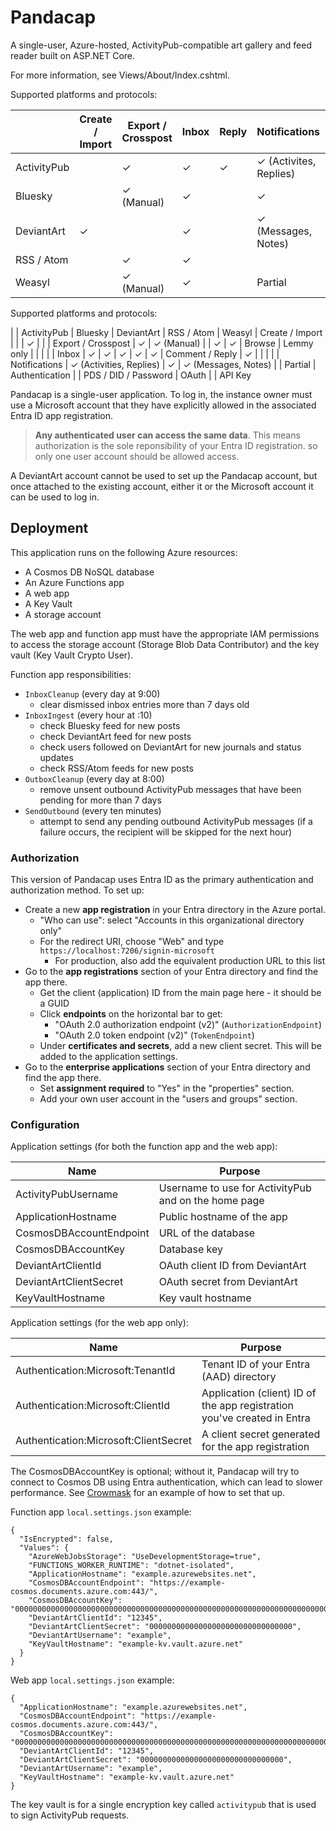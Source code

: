 # Pandacap

A single-user, Azure-hosted, ActivityPub-compatible art gallery and feed reader built on ASP.NET Core.

For more information, see Views/About/Index.cshtml.

Supported platforms and protocols:

|             | Create / Import | Export / Crosspost | Inbox | Reply | Notifications          | Authentication
| ----------- | --------------- | ------------------ | ----- | ----- | ---------------------- | ------------------------
| ActivityPub |                 | ✓                  | ✓     | ✓     | ✓ (Activites, Replies) |
| Bluesky     |                 | ✓ (Manual)         | ✓     |       | ✓                      | PDS / DID / Password
| DeviantArt  | ✓               |                    | ✓     |       | ✓ (Messages, Notes)    | OAuth (ASP.NET Identity)
| RSS / Atom  |                 | ✓                  | ✓     |       |                        |
| Weasyl      |                 | ✓ (Manual)         | ✓     |       | Partial                | API Key

Supported platforms and protocols:

|                    | ActivityPub             | Bluesky              | DeviantArt          | RSS / Atom | Weasyl
| Create / Import    |                         |                      | ✓                   |            |
| Export / Crosspost | ✓                       | ✓ (Manual)           |                     | ✓          | ✓
| Browse             | Lemmy only              |                      |                     |            |
| Inbox              | ✓                       | ✓                    | ✓                   | ✓          | ✓
| Comment / Reply    | ✓                       |                      |                     |            |
| Notifications      | ✓ (Activities, Replies) | ✓                    | ✓ (Messages, Notes) |            | Partial
| Authentication     |                         | PDS / DID / Password | OAuth               |            | API Key

Pandacap is a single-user application.
To log in, the instance owner must use a Microsoft account that they have explicitly allowed in the associated Entra ID app registration.

> **Any authenticated user can access the same data**.
> This means authorization is the sole reponsibility of your Entra ID registration. so only one user account should be allowed access.

A DeviantArt account cannot be used to set up the Pandacap account, but once attached to the existing account,
either it or the Microsoft account it can be used to log in.

## Deployment

This application runs on the following Azure resources:

* A Cosmos DB NoSQL database
* An Azure Functions app
* A web app
* A Key Vault
* A storage account

The web app and function app must have the appropriate IAM permissions to access the storage account (Storage Blob Data Contributor) and the key vault (Key Vault Crypto User).

Function app responsibilities:

* `InboxCleanup` (every day at 9:00)
    * clear dismissed inbox entries more than 7 days old
* `InboxIngest` (every hour at :10)
    * check Bluesky feed for new posts
    * check DeviantArt feed for new posts
    * check users followed on DeviantArt for new journals and status updates
    * check RSS/Atom feeds for new posts
* `OutboxCleanup` (every day at 8:00)
    * remove unsent outbound ActivityPub messages that have been pending for more than 7 days
* `SendOutbound` (every ten minutes)
    * attempt to send any pending outbound ActivityPub messages (if a failure occurs, the recipient will be skipped for the next hour)

### Authorization

This version of Pandacap uses Entra ID as the primary authentication and authorization method. To set up:

* Create a new **app registration** in your Entra directory in the Azure portal.
    * "Who can use": select "Accounts in this organizational directory only"
    * For the redirect URI, choose "Web" and type `https://localhost:7206/signin-microsoft`
        * For production, also add the equivalent production URL to this list
* Go to the **app registrations** section of your Entra directory and find the app there.
    * Get the client (application) ID from the main page here - it should be a GUID
    * Click **endpoints** on the horizontal bar to get:
        * "OAuth 2.0 authorization endpoint (v2)" (`AuthorizationEndpoint`)
        * "OAuth 2.0 token endpoint (v2)" (`TokenEndpoint`)
    * Under **certificates and secrets**, add a new client secret. This will be added to the application settings.
* Go to the **enterprise applications** section of your Entra directory and find the app there.
    * Set **assignment required** to "Yes" in the "properties" section.
    * Add your own user account in the "users and groups" section.

### Configuration

Application settings (for both the function app and the web app):

| Name                                  | Purpose
| ------------------------------------- | ----------------------------------------------------
| ActivityPubUsername                   | Username to use for ActivityPub and on the home page
| ApplicationHostname                   | Public hostname of the app
| CosmosDBAccountEndpoint               | URL of the database
| CosmosDBAccountKey                    | Database key
| DeviantArtClientId                    | OAuth client ID from DeviantArt
| DeviantArtClientSecret                | OAuth secret from DeviantArt
| KeyVaultHostname                      | Key vault hostname

Application settings (for the web app only):

| Name                                  | Purpose
| ------------------------------------- | -----------------------------------------------------------------------
| Authentication:Microsoft:TenantId     | Tenant ID of your Entra (AAD) directory
| Authentication:Microsoft:ClientId     | Application (client) ID of the app registration you've created in Entra
| Authentication:Microsoft:ClientSecret | A client secret generated for the app registration

The CosmosDBAccountKey is optional; without it, Pandacap will try to connect
to Cosmos DB using Entra authentication, which can lead to slower performance.
See [Crowmask](https://github.com/IsaacSchemm/Crowmask/) for an example of how
to set that up.

Function app `local.settings.json` example:

    {
      "IsEncrypted": false,
      "Values": {
        "AzureWebJobsStorage": "UseDevelopmentStorage=true",
        "FUNCTIONS_WORKER_RUNTIME": "dotnet-isolated",
        "ApplicationHostname": "example.azurewebsites.net",
        "CosmosDBAccountEndpoint": "https://example-cosmos.documents.azure.com:443/",
        "CosmosDBAccountKey": "00000000000000000000000000000000000000000000000000000000000000000000000000000000000000==",
        "DeviantArtClientId": "12345",
        "DeviantArtClientSecret": "00000000000000000000000000000000",
        "DeviantArtUsername": "example",
        "KeyVaultHostname": "example-kv.vault.azure.net"
      }
    }

Web app `local.settings.json` example:

    {
      "ApplicationHostname": "example.azurewebsites.net",
      "CosmosDBAccountEndpoint": "https://example-cosmos.documents.azure.com:443/",
      "CosmosDBAccountKey": "00000000000000000000000000000000000000000000000000000000000000000000000000000000000000==",
      "DeviantArtClientId": "12345",
      "DeviantArtClientSecret": "00000000000000000000000000000000",
      "DeviantArtUsername": "example",
      "KeyVaultHostname": "example-kv.vault.azure.net"
    }

The key vault is for a single encryption key called `activitypub` that is used
to sign ActivityPub requests.
